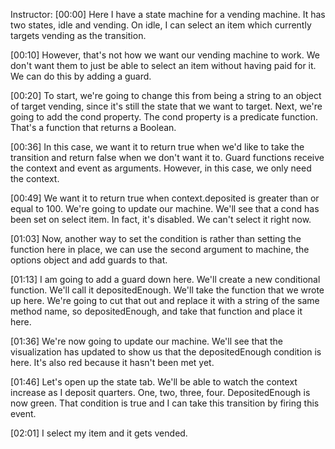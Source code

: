 Instructor: [00:00] Here I have a state machine for a vending machine. It has two states, idle and vending. On idle, I can select an item which currently targets vending as the transition.

[00:10] However, that's not how we want our vending machine to work. We don't want them to just be able to select an item without having paid for it. We can do this by adding a guard.

[00:20] To start, we're going to change this from being a string to an object of target vending, since it's still the state that we want to target. Next, we're going to add the cond property. The cond property is a predicate function. That's a function that returns a Boolean.

[00:36] In this case, we want it to return true when we'd like to take the transition and return false when we don't want it to. Guard functions receive the context and event as arguments. However, in this case, we only need the context.

[00:49] We want it to return true when context.deposited is greater than or equal to 100. We're going to update our machine. We'll see that a cond has been set on select item. In fact, it's disabled. We can't select it right now.

[01:03] Now, another way to set the condition is rather than setting the function here in place, we can use the second argument to machine, the options object and add guards to that.

[01:13] I am going to add a guard down here. We'll create a new conditional function. We'll call it depositedEnough. We'll take the function that we wrote up here. We're going to cut that out and replace it with a string of the same method name, so depositedEnough, and take that function and place it here.

[01:36] We're now going to update our machine. We'll see that the visualization has updated to show us that the depositedEnough condition is here. It's also red because it hasn't been met yet.

[01:46] Let's open up the state tab. We'll be able to watch the context increase as I deposit quarters. One, two, three, four. DepositedEnough is now green. That condition is true and I can take this transition by firing this event.

[02:01] I select my item and it gets vended.
